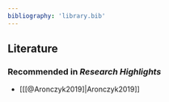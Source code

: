 ```yaml
---
bibliography: 'library.bib'
---
```


## Literature

### Recommended in _Research Highlights_
* [[[@Aronczyk2019]|Aronczyk2019]]